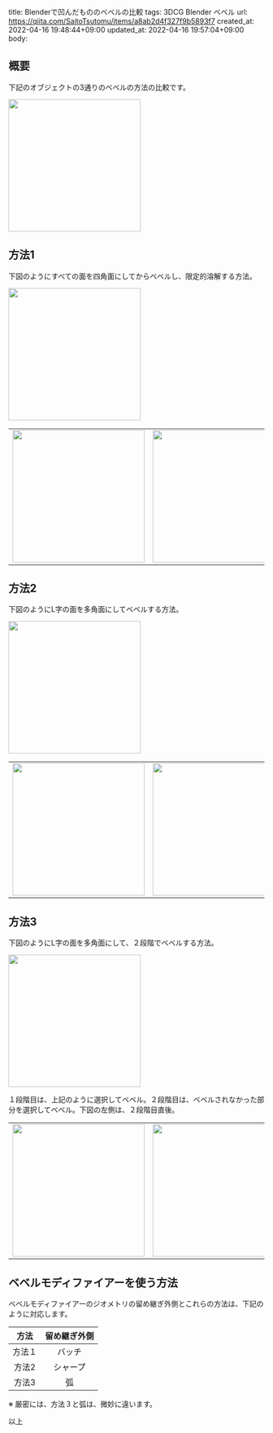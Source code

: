 title: Blenderで凹んだもののベベルの比較
tags: 3DCG Blender ベベル
url: https://qiita.com/SaitoTsutomu/items/a8ab2d4f327f9b5893f7
created_at: 2022-04-16 19:48:44+09:00
updated_at: 2022-04-16 19:57:04+09:00
body:

## 概要

下記のオブジェクトの3通りのベベルの方法の比較です。

<img src="https://qiita-image-store.s3.ap-northeast-1.amazonaws.com/0/13955/389d9699-9065-e8c8-1001-7f523e1dc397.jpeg" width="260">

## 方法1

下図のようにすべての面を四角面にしてからベベルし、限定的溶解する方法。

<img src="https://qiita-image-store.s3.ap-northeast-1.amazonaws.com/0/13955/bdac0582-607b-bea9-5939-9ff09854c85f.jpeg" width="260">

<table>
<tr>
<td>
<img src="https://qiita-image-store.s3.ap-northeast-1.amazonaws.com/0/13955/a502c322-9689-bc04-a71d-01df698d2676.jpeg" width="260">
</td>
<td>
<img src="https://qiita-image-store.s3.ap-northeast-1.amazonaws.com/0/13955/da8dbe90-4a9b-6cd1-43dd-e9c3c36f2e44.jpeg" width="260">
</td>
</tr>
</table>

## 方法2

下図のようにL字の面を多角面にしてベベルする方法。

<img src="https://qiita-image-store.s3.ap-northeast-1.amazonaws.com/0/13955/358d037a-bdf0-92d4-583f-02097fde18b7.jpeg" width="260">

<table>
<tr>
<td>
<img src="https://qiita-image-store.s3.ap-northeast-1.amazonaws.com/0/13955/e4498439-5cf1-1c38-6760-5f8b1f000b10.jpeg" width="260">
</td>
<td>
<img src="https://qiita-image-store.s3.ap-northeast-1.amazonaws.com/0/13955/ee40e402-7efb-5ff0-f9c9-8d15e582e45b.jpeg" width="260">
</td>
</tr>
</table>

## 方法3

下図のようにL字の面を多角面にして、２段階でベベルする方法。

<img src="https://qiita-image-store.s3.ap-northeast-1.amazonaws.com/0/13955/0d8e13e8-eeae-7d4d-f057-0019c17cb20b.jpeg" width="260">

１段階目は、上記のように選択してベベル。２段階目は、ベベルされなかった部分を選択してベベル。下図の左側は、２段階目直後。

<table>
<tr>
<td>
<img src="https://qiita-image-store.s3.ap-northeast-1.amazonaws.com/0/13955/7394157b-efb0-a771-37a3-267a1287461d.jpeg" width="260">
</td>
<td>
<img src="https://qiita-image-store.s3.ap-northeast-1.amazonaws.com/0/13955/3e8f7a80-4739-a238-ecbd-bb2468f5c44e.jpeg" width="260">
</td>
</tr>
</table>

## ベベルモディファイアーを使う方法

ベベルモディファイアーのジオメトリの留め継ぎ外側とこれらの方法は、下記のように対応します。

| 方法 | 留め継ぎ外側 |
|:-:|:-:|
| 方法１ | バッチ |
| 方法2 | シャープ |
| 方法3 | 弧 |

※ 厳密には、方法３と弧は、微妙に違います。

以上

